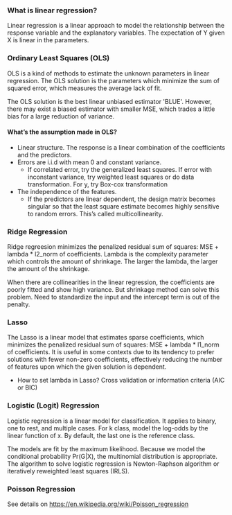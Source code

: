 ### What is linear regression?

Linear regression is a linear approach to model the relationship between the response variable and the explanatory variables. The expectation of Y given X is linear in the parameters. 	

### Ordinary Least Squares (OLS)

OLS is a kind of methods to estimate the unknown parameters in linear regression. The OLS solution is the parameters which minimize the sum of squared error, which measures the average lack of fit.

The OLS solution is the best linear unbiased estimator 'BLUE'. However, there may exist a biased estimator with smaller MSE, which trades a little bias for a large reduction of variance.

#### What’s the assumption made in OLS?

* Linear structure. The response is a linear combination of the coefficients and the predictors.
* Errors are i.i.d with mean 0 and constant variance. 
  - If correlated error, try the generalized least squares. If error with inconstant variance, try weighted least squares or do data transformation. For y, try Box-cox transformation
* The independence of the features. 
  - If the predictors are linear dependent, the design matrix becomes singular so that the least square estimate becomes highly sensitive to random errors. This’s called multicollinearity.

### Ridge Regression

Ridge regreesion minimizes the penalized residual sum of squares: MSE + lambda * l2_norm of coefficients. Lambda is the complexity parameter which controls the amount of shrinkage. The larger the lambda, the larger the amount of the shrinkage. 

When there are collinearities in the linear regression, the coefficients are poorly fitted and show high variance. But shrinkage method can solve this problem. Need to standardize the input and the intercept term is out of the penalty.

### Lasso 

The Lasso is a linear model that estimates sparse coefficients, which minimizes the penalized residual sum of squares: MSE + lambda * l1_norm of coefficients. It is useful in some contexts due to its tendency to prefer solutions with fewer non-zero coefficients, effectively reducing the number of features upon which the given solution is dependent. 

* How to set lambda in Lasso? Cross validation or information criteria (AIC or BIC)

### Logistic (Logit) Regression

Logistic regression is a linear model for classification. It applies to binary, one to rest, and multiple cases. For k class, model the log-odds by the linear function of x. By default, the last one is the reference class. 

The models are fit by the maximum likelihood. Because we model the conditional probability Pr(G|X), the multinomial distribution is appropriate. The algorithm to solve logistic regression is Newton-Raphson algorithm or iteratively reweighted least squares (IRLS). 

### Poisson Regression

See details on https://en.wikipedia.org/wiki/Poisson_regression
